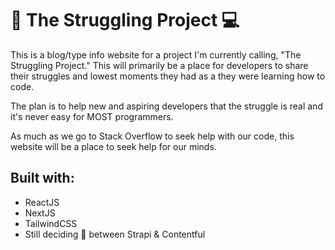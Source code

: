 # 🚀 The Struggling Project 💻

This is a blog/type info website for a project I'm currently calling, "The Struggling Project." This will primarily be a place for developers to share their struggles and lowest moments they had as a they were learning how to code.

The plan is to help new and aspiring developers that the struggle is real and it's never easy for MOST programmers.

As much as we go to Stack Overflow to seek help with our code, this website will be a place to seek help for our minds.

## Built with:

- ReactJS
- NextJS
- TailwindCSS
- Still deciding 🤔 between Strapi & Contentful
